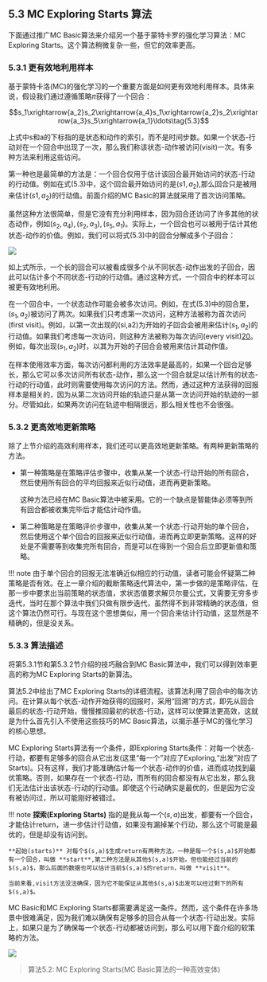 ## 5.3 MC Exploring Starts 算法

下面通过推广MC Basic算法来介绍另一个基于蒙特卡罗的强化学习算法：MC Exploring Starts。这个算法稍微复杂一些，但它的效率更高。

### 5.3.1 更有效地利用样本

基于蒙特卡洛(MC)的强化学习的一个重要方面是如何更有效地利用样本。具体来说，假设我们通过遵循策略$\pi$获得了一个回合：

$$s_1\xrightarrow{a_2}s_2\xrightarrow{a_4}s_1\xrightarrow{a_2}s_2\xrightarrow{a_3}s_5\xrightarrow{a_1}\ldots\tag{5.3}$$


上式中s和a的下标指的是状态和动作的索引，而不是时间步数。如果一个状态-行动对在一个回合中出现了一次，那么我们称该状态-动作被访问(visit)一次。有多种方法来利用这些访问。

第一种也是最简单的方法是：一个回合仅用于估计该回合最开始访问的状态-行动的行动值。例如在式$(5.3)$中，这个回合最开始访问的是$(s1, a_2)$,那么回合只是被用来估计$(s1, a_2)$的行动值。前面介绍的MC Basic的算法就采用了首次访问策略。

虽然这种方法很简单，但是它没有充分利用样本，因为回合还访问了许多其他的状态动作，例如$(s_2,a_4),(s_2,a_3),(s_5,a_1)$。实际上，一个回合也可以被用于估计其他状态-动作的价值。例如，我们可以将式$(5.3)$中的回合分解成多个子回合：

 ![](../img/05/11.png)

如上式所示，一个长的回合可以被看成很多个从不同状态-动作出发的子回合，因此可以估计多个不同状态-行动的行动值。通过这种方式，一个回合中的样本可以被更有效地利用。

在一个回合中，一个状态动作可能会被多次访问。例如，在式$(5.3)$中的回合里，$(s_1,a_2)$被访问了两次。如果我们只考虑第一次访问，这种方法被称为首次访问(first visit)。例如，以第一次出现的(si,a2)为开始的子回合会被用来估计$(s_1,a_2)$的行动值。如果我们考虑每一次访问，则这种方法被称为每次访问(every visit)[20](https://link.springer.com/book/10.1007/978-3-031-01551-9)。例如，每次出现$(s_1,a_2)$时，以其为开始的子回合会被用来估计其动作值。

在样本使用效率方面，每次访问都利用的方法效率是最高的，如果一个回合足够长，那么它可以多次访问所有状态-动作，那么这一个回合就足以估计所有的状态-行动的行动值，此时则需要使用每次访问的方法。然而，通过这种方法获得的回报样本是相关的，因为从第二次访问开始的轨迹只是从第一次访问开始的轨迹的一部分。尽管如此，如果两次访问在轨迹中相隔很远，那么相关性也不会很强。

### 5.3.2 更高效地更新策略

除了上节介绍的高效利用样本，我们还可以更高效地更新策略。有两种更新策略的方法。

- 第一种策略是在策略评估步骤中，收集从某一个状态-行动开始的所有回合，然后使用所有回合的平均回报来近似行动值，进而再更新策略。
  
  这种方法已经在MC Basic算法中被采用。它的一个缺点是智能体必须等到所有回合都被收集完毕后才能估计动作值。

- 第二种策略是在策略评价步骤中，收集从某一个状态-行动开始的单个回合，然后使用这个单个回合的回报来近似行动值，进而再立即更新策略。这样的好处是不需要等到收集完所有回合，而是可以在得到一个回合后立即更新值和策略。

!!! note
    由于单个回合的回报无法准确近似相应的行动值，读者可能会怀疑第二种策略是否有效。在上一章介绍的截断策略迭代算法中，第一步做的是策略评估，在那一步中要求出当前策略的状态值，求状态值要求解贝尔曼公式，又需要无穷多步迭代，当时在那个算法中我们只做有限步迭代，虽然得不到非常精确的状态值，但这个算法仍然可行。与现在这个思想类似，用一个回合来估计行动值，这显然是不精确的，但是没关系。

### 5.3.3 算法描述

将第$5.3.1$节和第$5.3.2$节介绍的技巧融合到MC Basic算法中，我们可以得到效率更高的称为MC Exploring Starts的新算法。

算法$5.2$中给出了MC Exploring Starts的详细流程。该算法利用了回合中的每次访问。在计算从每个状态-动作开始获得的回报时，采用“回溯”的方式，即先从回合最后的状态-行动开始，慢慢推回最初的状态-行动，这样可以使算法更高效，这就是为什么首先引入不使用这些技巧的MC Basic算法，以揭示基于MC的强化学习的核心思想。

MC Exploring Starts算法有一个条件，即Exploring Starts条件：对每一个状态-行动，都要有足够多的回合从它出发(这里“每一个”对应了Exploring,“出发”对应了Starts)。只有这样，我们才能准确估计每一个状态-动作的价值，进而成功找到最优策略。否则，如果存在一个状态-行动，而所有的回合都没有从它出发，那么我们无法估计出该状态-行动的行动值。即使这个行动确实是最优的，但是因为它没有被访问过，所以可能刚好被错过。

!!! note
    **探索(Exploring Starts)** 指的是我从每一个$(s,a)$出发，都要有一个回合，才能估计return，进一步估计行动值，如果没有漏掉某个行动，那么这个可能是最优的，但是却没有访问到。

    **起始(starts)** 对每个$(s,a)$生成return有两种方法，一种是每一个$(s,a)$开始都有一个回合，叫做 **start**,第二种方法是从其他$(s,a)$开始，但也能经过当前的$(s,a)$，那么后面的数据也可以估计当前$(s,a)$的return，叫做 **visit**。
    
    当前来看,visit方法没法确保，因为它不能保证从其他$(s,a)$出发可以经过剩下的所有$(s,a)$。

    
MC Basic和MC Exploring Starts都需要满足这一条件。然而，这个条件在许多场景中很难满足，因为我们难以确保有足够多的回合从每一个状态-行动出发。实际上，如果只是为了确保每一个状态-行动都被访问到，那么可以用下面介绍的软策略的方法。

 ![](../img/05/9.png)
 >算法$5.2$: MC Exploring Starts(MC Basic算法的一种高效变体)